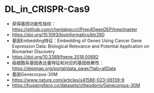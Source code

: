 # DL_in_CRISPR-Cas9
- 获得基因功能性指纹：https://github.com/chenlabgccri/Prep4DeepDEP/tree/master
- https://doi.org/10.1093/bioinformatics/btr260
- 基因Embedding特征：Embedding of Genes Using Cancer Gene Expression Data: Biological Relevance and Potential Application on Biomarker Discovery
- https://doi.org/10.3389/fgene.2018.00682
- 癌细胞系基因表达量特征和对应的基因依赖性：https://depmap.org/portal/data_page/?tab=allData
- 基因Genecorpus-30M
- https://www.nature.com/articles/s41586-023-06139-9
- https://huggingface.co/datasets/ctheodoris/Genecorpus-30M
